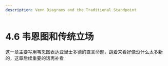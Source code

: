 ```yaml
---
description: Venn Diagrams and the Traditional Standpoint
---
```


# 4.6 韦恩图和传统立场

这一章主要写用韦恩图表达亚里士多德的直言命题，跳着来看好像没什么太多新的，这章后续重要的话再补看
